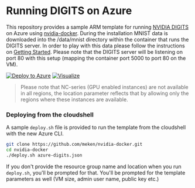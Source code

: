 # Running DIGITS on Azure

This repository provides a sample ARM template for running [NVIDIA DIGITS](https://developer.nvidia.com/digits) on Azure using [nvidia-docker](https://github.com/NVIDIA/nvidia-docker). During the installation MNIST data is downloaded into the /data/mnist directory within the container that runs the DIGITS server. In order to play with this data please follow the instructions on [Getting Started](https://github.com/NVIDIA/DIGITS/blob/master/docs/GettingStarted.md). Please note that the DIGITS server will be listening on port 80 with this setup (mapping the container port 5000 to port 80 on the VM).

[![Deploy to Azure](http://azuredeploy.net/deploybutton.png)](https://portal.azure.com/#create/Microsoft.Template/uri/https%3A%2F%2Fraw.githubusercontent.com%2Fmeken%2Fnvidia-digits%2Fmaster%2Fazure-digits.json)
[![Visualize](http://armviz.io/visualizebutton.png)](http://armviz.io/#/?load=https%3A%2F%2Fraw.githubusercontent.com%2Fmeken%2Fnvidia-digits%2Fmaster%2Fazure-digits.json)

> Please note that NC-series (GPU enabled instances) are not available in all
> regions, the location parameter reflects that by allowing only the regions
> where these instances are available. 

### Deploying from the cloudshell

A sample ```deploy.sh``` file is provided to run the template from the cloudshell with the new Azure CLI. 
```bash
git clone https://github.com/meken/nvidia-docker.git
cd nvidia-docker
./deploy.sh azure-digits.json
```

If you don't provide the resource group name and location when you run ```deploy.sh```, you'll be prompted for that. You'll be prompted for the template parameters as well (VM size, admin user name, public key etc.)
